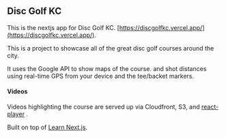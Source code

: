 ## Disc Golf KC

This is the nextjs app for Disc Golf KC. [https://discgolfkc.vercel.app/](https://discgolfkc.vercel.app/).

This is a project to showcase all of the great disc golf courses around the city.

It uses the Google API to show maps of the course. and shot distances using real-time GPS from your device and the tee/backet markers.

#### Videos

Videos highlighting the course are served up via Cloudfront, S3, and [react-player](https://www.npmjs.com/package/react-player)
.

Built on top of [Learn Next.js](https://nextjs.org/learn).
